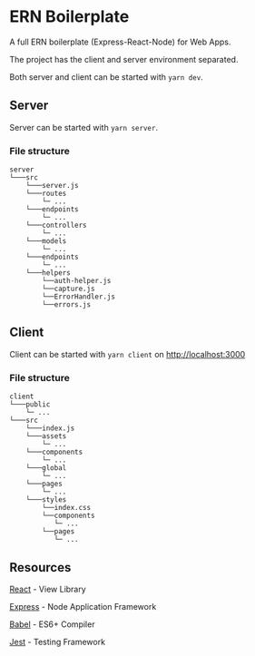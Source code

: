 # ERN Boilerplate

A full ERN boilerplate (Express-React-Node) for Web Apps.

The project has the client and server environment separated.

Both server and client can be started with `yarn dev`.

## Server

Server can be started with `yarn server`.

### File structure

```
server
└───src
    └───server.js
    └───routes
        └─ ...
    └───endpoints
        └─ ...
    └───controllers
        └─ ...
    └───models
        └─ ...
    └───endpoints
        └─ ...
    └───helpers
        └──auth-helper.js
        └──capture.js
        └──ErrorHandler.js
        └──errors.js

```
## Client

Client can be started with `yarn client` on [http://localhost:3000](http://localhost:3000)

### File structure

```
client
└───public
    └─ ...
└───src
    └───index.js
    └───assets
        └─ ...
    └───components
        └─ ...
    └───global
        └─ ...
    └───pages
        └─ ...
    └───styles
        └──index.css
        └──components
           └─ ...
        └──pages
           └─ ...

```

## Resources

[React](https://facebook.github.io/react/) - View Library

[Express](https://expressjs.com/) - Node Application Framework

[Babel](https://babeljs.io/) - ES6+ Compiler

[Jest](https://jestjs.io/) - Testing Framework